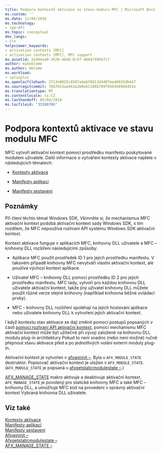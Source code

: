 ```yaml
---
title: Podpora kontextů aktivace ve stavu modulu MFC | Microsoft Docs
ms.custom: ''
ms.date: 11/04/2016
ms.technology:
- cpp-mfc
ms.topic: conceptual
dev_langs:
- C++
helpviewer_keywords:
- activation contexts [MFC]
- activation contexts [MFC], MFC support
ms.assetid: 1e49eea9-3620-46dd-bc5f-d664749567c7
author: mikeblome
ms.author: mblome
ms.workload:
- cplusplus
ms.openlocfilehash: 2713e0025c0587a4ab76813d4d07eed0825db447
ms.sourcegitcommit: 76b7653ae443a2b8eb1186b789f8503609d6453e
ms.translationtype: MT
ms.contentlocale: cs-CZ
ms.lasthandoff: 05/04/2018
ms.locfileid: "33380706"
---
```

# <a name="support-for-activation-contexts-in-the-mfc-module-state"></a>Podpora kontextů aktivace ve stavu modulu MFC
MFC vytvoří aktivační kontext pomocí prostředku manifestu poskytované modulem uživatele. Další informace o vytváření kontexty aktivace najdete v následujících tématech:  
  
-   [Kontexty aktivace](http://msdn.microsoft.com/library/aa374153)  
  
-   [Manifesty aplikací](http://msdn.microsoft.com/library/aa374191)  
  
-   [Manifesty sestavení](http://msdn.microsoft.com/library/aa374219)  
  
## <a name="remarks"></a>Poznámky  
 Při čtení těchto témat Windows SDK, Všimněte si, že mechanismus MFC aktivační kontext podobá aktivační kontext sady Windows SDK, s tím rozdílem, že MFC nepoužívá rozhraní API systému Windows SDK aktivační kontext.  
  
 Kontext aktivace funguje v aplikacích MFC, knihovny DLL uživatele a MFC – knihovny DLL rozšíření následujícími způsoby:  
  
-   Aplikace MFC použít prostředek ID 1 pro jejich prostředku manifestu. V takovém případě knihovny MFC nevytváří vlastní aktivační kontext, ale používá výchozí kontext aplikace.  
  
-   Uživatel MFC – knihovny DLL pomocí prostředku ID 2 pro jejich prostředku manifestu. MFC tady, vytvoří pro každou knihovnu DLL uživatele aktivační kontext, takže jiný uživatel knihovny DLL můžete použít různé verze stejné knihovny (například knihovna běžné ovládací prvky).  
  
-   MFC – knihovny DLL rozšíření spoléhají na jejich hostování aplikace nebo uživatele knihovny DLL k vytvoření jejich aktivační kontext.  
  
 I když kontextu stav aktivace se dají změnit pomocí postupů popsaných v části [pomocí rozhraní API aktivační kontext](http://msdn.microsoft.com/library/aa376620), pomocí mechanismu MFC aktivační kontext může být užitečné při vývoji založené na knihovnu DLL modulu plug-in architektury Pokud to není snadno (nebo není možné) ručně přepnout stavu aktivace před a po jednotlivých volání externí moduly plug-in.  
  
 Aktivační kontext je vytvořen v [afxwininit –](../mfc/reference/application-information-and-management.md#afxwininit). Byla v `AFX_MODULE_STATE` destruktor. Popisovač aktivační kontext je uložen v `AFX_MODULE_STATE`. (`AFX_MODULE_STATE` je popsaná v [afxgetstaticmodulestate –](reference/extension-dll-macros.md#afxgetstaticmodulestate).)  
  
 [AFX_MANAGE_STATE](reference/extension-dll-macros.md#afx_manage_state) makro aktivuje a deaktivuje aktivační kontext. `AFX_MANAGE_STATE` je povolený pro statické knihovny MFC a také MFC – knihovny DLL, a umožňuje MFC kód na provedení v správný aktivační kontext Vybraná knihovna DLL uživatele.  
  
## <a name="see-also"></a>Viz také  
 [Kontexty aktivace](http://msdn.microsoft.com/library/aa374153)   
 [Manifesty aplikací](http://msdn.microsoft.com/library/aa374191)   
 [Manifesty sestavení](http://msdn.microsoft.com/library/aa374219)   
 [Afxwininit –](../mfc/reference/application-information-and-management.md#afxwininit)   
 [Afxgetstaticmodulestate –](reference/extension-dll-macros.md#afxgetstaticmodulestate)   
 [AFX_MANAGE_STATE –](reference/extension-dll-macros.md#afx_manage_state)

